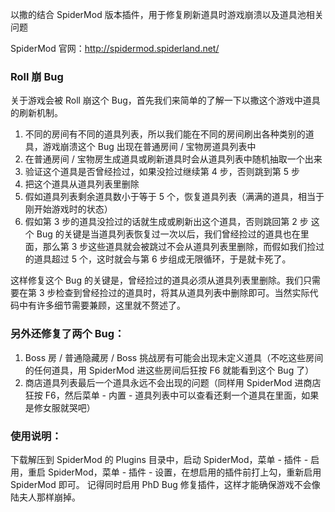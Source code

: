 以撒的结合 SpiderMod 版本插件，用于修复刷新道具时游戏崩溃以及道具池相关问题

SpiderMod 官网：http://spidermod.spiderland.net/

### Roll 崩 Bug
关于游戏会被 Roll 崩这个 Bug，首先我们来简单的了解一下以撒这个游戏中道具的刷新机制。
1. 不同的房间有不同的道具列表，所以我们能在不同的房间刷出各种类别的道具，游戏崩溃这个 Bug 出现在普通房间 / 宝物房道具列表中
2. 在普通房间 / 宝物房生成道具或刷新道具时会从道具列表中随机抽取一个出来
3. 验证这个道具是否曾经捡过，如果没捡过继续第 4 步，否则跳到第 5 步
4. 把这个道具从道具列表里删除
5. 假如道具列表剩余道具数小于等于 5 个，恢复道具列表（满满的道具，相当于刚开始游戏时的状态）
6. 假如第 3 步的道具没捡过的话就生成或刷新出这个道具，否则跳回第 2 步
这个 Bug 的关键是当道具列表恢复过一次以后，我们曾经捡过的道具也在里面，那么第 3 步这些道具就会被跳过不会从道具列表里删除，而假如我们捡过的道具超过 5 个，这时就会与第 6 步组成无限循环，于是就卡死了。


这样修复这个 Bug 的关键是，曾经捡过的道具必须从道具列表里删除。我们只需要在第 3 步检查到曾经捡过的道具时，将其从道具列表中删除即可。当然实际代码中有许多细节需要兼顾，这里就不赘述了。


### 另外还修复了两个 Bug：
1. Boss 房 / 普通隐藏房 / Boss 挑战房有可能会出现未定义道具（不吃这些房间的任何道具，用 SpiderMod 进这些房间后狂按 F6 就能看到这个 Bug 了）
2. 商店道具列表最后一个道具永远不会出现的问题（同样用 SpiderMod 进商店狂按 F6，然后菜单 - 内置 - 道具列表中可以查看还剩一个道具在里面，如果是修女服就哭吧）


### 使用说明：
下载解压到 SpiderMod 的 Plugins 目录中，启动 SpiderMod，菜单 - 插件 - 启用，重启 SpiderMod，菜单 - 插件 - 设置，在想启用的插件前打上勾，重新启用 SpiderMod 即可。
记得同时启用 PhD Bug 修复插件，这样才能确保游戏不会像陆夫人那样崩掉。